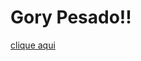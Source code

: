 # Gory Pesado!!






<a href="https://user-images.githubusercontent.com/62391120/173428662-c84013ae-413e-40ef-a435-6591d11d5d38.mp4" title="Cuidado">clique aqui</a>

